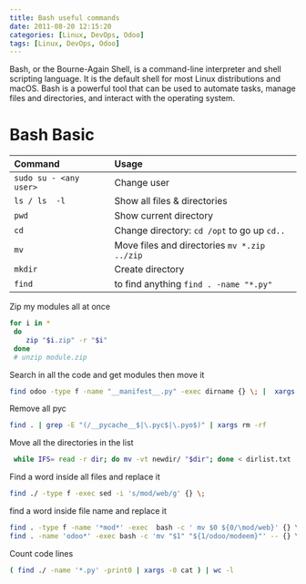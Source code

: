 ```yaml
---
title: Bash useful commands
date: 2011-08-20 12:15:20
categories: [Linux, DevOps, Odoo]
tags: [Linux, DevOps, Odoo]
---
```


Bash, or the Bourne-Again Shell, is a command-line interpreter and shell scripting language. It is the default shell for most Linux distributions and macOS. Bash is a powerful tool that can be used to automate tasks, manage files and directories, and interact with the operating system.

# Bash Basic

| Command               | Usage        |
|:------------          |:-------------|
|`sudo su - <any user>` | Change user |
|`ls / ls  -l ` | Show all files & directories |
|`pwd` | Show current  directory |
|`cd` | Change directory: `cd /opt`  to go up `cd..` |
|`mv` | Move files and directories `mv *.zip ../zip` |
|`mkdir` | Create directory |
|`find` | to find anything `find . -name "*.py"` |

Zip my modules all at once

```sh
for i in *
 do
    zip "$i.zip" -r "$i"
 done
 # unzip module.zip
```
Search in all the code and get modules then move it

```sh
find odoo -type f -name "__manifest__.py" -exec dirname {} \; |  xargs -I % mv % code-lib
```
Remove all pyc
```sh
find . | grep -E "(/__pycache__$|\.pyc$|\.pyo$)" | xargs rm -rf
```
Move all the directories in the list
```sh
 while IFS= read -r dir; do mv -vt newdir/ "$dir"; done < dirlist.txt
```
Find a word inside all files and replace it
```sh
find ./ -type f -exec sed -i 's/mod/web/g' {} \;
```
find a word inside file name and replace it
```sh
find . -type f -name '*mod*' -exec  bash -c ' mv $0 ${0/\mod/web}' {} \;
find . -name 'odoo*' -exec bash -c 'mv "$1" "${1/odoo/modeem}"' -- {} \;
```
Count code lines
```sh
( find ./ -name '*.py' -print0 | xargs -0 cat ) | wc -l
```